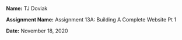 **Name:** TJ Doviak

**Assignment Name:** Assignment 13A: Building A Complete Website Pt 1

**Date:** November 18, 2020
